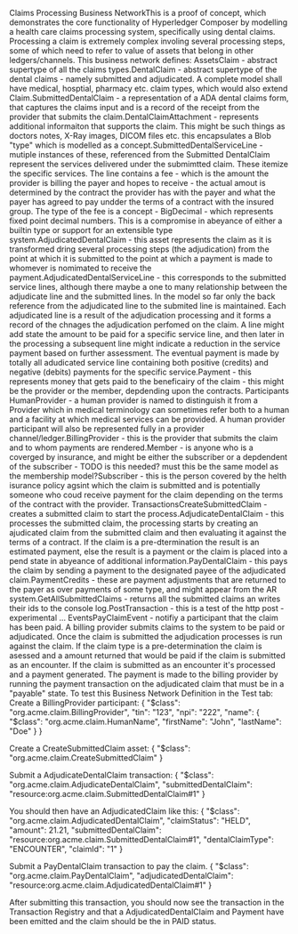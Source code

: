 Claims Processing Business NetworkThis is a proof of concept, which demonstrates the core functionality of Hyperledger Composer by modelling a health care claims processing system, specifically using dental claims. Processing a claim is extremely complex involing several processing steps, some of which need to refer to value of assets that belong in other ledgers/channels.
This business network defines:
AssetsClaim - abstract supertype of all the claims types.DentalClaim - abstract supertype of the dental claims - namely submitted and adjudicated. A complete model shall have medical, hosptial, pharmacy etc. claim types, which would also extend Claim.SubmittedDentalClaim - a representation of a ADA dental claims form, that captures the claims input and is a record of the receipt from the provider that submits the claim.DentalClaimAttachment - represents additional informaiton that supports the claim. This might be such things as doctors notes, X-Ray images, DICOM files etc. this encapsulates a Blob "type" which is modelled as a concept.SubmittedDentalServiceLine - mutiple instances of these, referenced from the Submitted DentalClaim represent the services delivered under the submimtted claim. These itemize the specific services. The line contains a fee - which is the amount the provider is billing the payer and hopes to receive - the actual amout is determined by the contract the provider has with the payer and what the payer has agreed to pay undder the terms of a contract with the insured group. The type of the fee is a concept - BigDecimal - which represents fixed point decimal numbers. This is a compromise in abeyance of either a builtin type or support for an extensible type system.AdjudicatedDentalClaim - this asset represents the claim as it is transformed dring several processing steps (the adjudication) from the point at which it is submitted to the point at which a payment is made to whomever is nomimated to receive the payment.AdjudicatedDentalServiceLine - this corresponds to the submitted service lines, although there maybe a one to many relationship between the adjudicate line and the submitted lines. In the model so far only the back reference from the adjudicated line to the submited line is maintained. Each adjudicated line is a result of the adjudication processing and it forms a record of the chnages the adjudication perfomed on the claim. A line might add state the amount to be paid for a specific service line, and then later in the processing a subsequent line might indicate a reduction in the service payment based on further assessment. The eventual payment is made by totally all adudicated service line containing both positive (credits) and negative (debits) payments for the specific service.Payment - this represents money that gets paid to the beneficairy of the claim - this might be the provider or the member, depdending upon the contracts.
Participants
HumanProvider - a human provider is named to distinguish it from a Provider which in medical terminology can sometimes refer both to a human and a facility at which medical services can be provided. A human provider participant will also be represented fully in a provider channel/ledger.BillingProvider - this is the provider that submits the claim and to whom payments are rendered.Member - is anyone who is a coverged by insurance, and might be either the subscriber or a depdendent of the subscriber - TODO is this needed? must this be the same model as the membership model?Subscriber - this is the person covered by the helth isurance policy agsint which the claim is submitted and is potentially someone who coud receive payment for the claim depending on the terms of the contract with the provider.
TransactionsCreateSubmittedClaim - creates a submitted claim to start the process.AdjudicateDentalClaim - this processes the submitted claim, the processing starts by creating an ajudicated claim from the submitted claim and then evaluating it against the terms of a contract. If the claim is a pre-dtermination the result is an estimated payment, else the result is a payment or the claim is placed into a pend state in abyeance of additional information.PayDentalClaim - this pays the claim by sending a payment to the designated payee of the adjudicated claim.PaymentCredits - these are payment adjustments that are returned to the payer as over payments of some type, and might appear from the AR system.GetAllSubmittedClaims - returns all the submitted claims an writes their ids to the console log.PostTransaction - this is a test of the http post - experimental ...
EventsPayClaimEvent - notifiy a participant that the claim has been paid.
A billing provider submits claims to the system to be paid or adjudicated. Once the claim is submitted the adjudication processes is run against the claim. If the claim type is a pre-determination the claim is asessed and a amount returned that would be paid if the claim is submitted as an encounter. If the claim is submitted as an encounter it's processed and a payment generated. The payment is made to the billing provider by running the payment transaction on the adjudicated claim that must be in a "payable" state.
To test this Business Network Definition in the Test tab:
Create a BillingProvider participant:
{
  "$class": "org.acme.claim.BillingProvider",
  "tin": "123",
  "npi": "222",
  "name": {
    "$class": "org.acme.claim.HumanName",
    "firstName": "John",
    "lastName": "Doe"
  }
}

Create a CreateSubmittedClaim asset:
{
  "$class": "org.acme.claim.CreateSubmittedClaim"
}

Submit a AdjudicateDentalClaim transaction:
{
  "$class": "org.acme.claim.AdjudicateDentalClaim",
  "submittedDentalClaim": "resource:org.acme.claim.SubmittedDentalClaim#1"
}

You should then have an AdjudicatedClaim like this:
{
  "$class": "org.acme.claim.AdjudicatedDentalClaim",
  "claimStatus": "HELD",
  "amount": 21.21,
  "submittedDentalClaim": "resource:org.acme.claim.SubmittedDentalClaim#1",
  "dentalClaimType": "ENCOUNTER",
  "claimId": "1"
}

Submit a PayDentalClaim transaction to pay the claim.
{
  "$class": "org.acme.claim.PayDentalClaim",
  "adjudicatedDentalClaim": "resource:org.acme.claim.AdjudicatedDentalClaim#1"
}

After submitting this transaction, you should now see the transaction in the Transaction Registry and that a AdjudicatedDentalClaim and Payment have been emitted and the claim should be the in PAID status.
